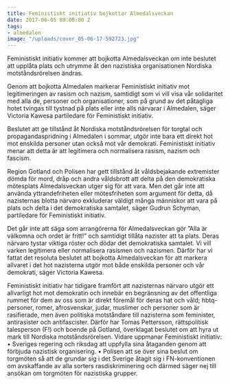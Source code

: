 ```yaml
---
title: Feministiskt initiativ bojkottar Almedalsveckan
date: 2017-06-05 09:00:00 Z
tags:
- almedalen
image: "/uploads/cover_05-06-17-592723.jpg"
---
```


Feministiskt initiativ kommer att bojkotta Almedalsveckan om inte beslutet att upplåta plats och utrymme åt den nazistiska organisationen Nordiska motståndsrörelsen ändras.

Genom att bojkotta Almedalen markerar Feministiskt initiativ mot legitimeringen av rasism och nazism, samtidigt som vi vill visa vår solidaritet med alla de, personer och organisationer, som på grund av det påtagliga hotet tvingas till tystnad på plats eller inte alls närvarar i Almedalen, säger Victoria Kawesa partiledare för Feministiskt initiativ.

Beslutet att ge tillstånd åt Nordiska motståndsrörelsen för torgtal och propagandaspridning i Almedalen i sommar, utgör inte bara ett direkt hot mot enskilda personer utan också mot vår demokrati. Feministiskt initiativ menar att detta är att legitimera och normalisera rasism, nazism och fascism.

Region Gotland och Polisen har gett tillstånd åt våldsbejakande extremister dömda för mord, dråp och andra våldsbrott att delta på den demokratiska mötesplats Almedalsveckan utger sig för att vara. Men det går inte att använda yttrandefriheten eller mötesfriheten som argument för detta, då nazisternas blotta närvaro exkluderar väldigt många människor att vara på plats och delta i det demokratiska samtalet, säger Gudrun Schyman, partiledare för Feministiskt initiativ.

Det går inte att säga som arrangörerna för Almedalsveckan gör ”Alla är välkomna och ordet är fritt!” och samtidigt tillåta nazister att ta plats. Deras närvaro tystar viktiga röster och dödar det demokratiska samtalet. Vi vill varken legitimera eller normalisera rasismen och nazismen. Därför har vi fattat det resoluta beslutet att bojkotta Almedalsveckan för att markera allvaret i det hot nazisterna utgör mot både enskilda personer och vår demokrati, säger Victoria Kawesa.

Feministiskt initiativ har tidigare framfört att nazisternas närvaro utgör ett allvarligt hot mot demokratin och innebär en begränsning av det offentliga rummet för dem av oss som är direkt föremål för deras hat och våld; hbtq-personer, romer, afrosvenskar, judar, muslimer och personer som är rasifierade, men även politiska motståndare till nazisterna som feminister, antirasister och antifascister. Därför har Tomas Pettersson, rättspolitisk talesperson (F!) och boende på Gotland, överklagat beslutet om att hyra ut mark till Nordiska motståndsrörelsen. Vidare uppmanar Feministiskt initiativ: • Sveriges regering och riksdag att uppfylla sina åtaganden genom att förbjuda nazistisk organisering. • Polisen att se över sina beslut om torgmöten så att de grundar sig i det Sverige åtagit sig i FN-konventionen om avskaffande av alla sorters rasdiskriminering och därmed säger nej till ansökan om torgmöten för nazistiska grupper.
